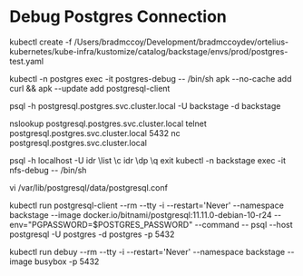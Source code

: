 # Debug Postgres Connection
kubectl create -f /Users/bradmccoy/Development/bradmccoydev/ortelius-kubernetes/kube-infra/kustomize/catalog/backstage/envs/prod/postgres-test.yaml

kubectl -n postgres exec -it postgres-debug -- /bin/sh
apk --no-cache add curl && apk --update add postgresql-client

psql -h postgresql.postgres.svc.cluster.local -U backstage -d backstage

nslookup postgresql.postgres.svc.cluster.local
telnet postgresql.postgres.svc.cluster.local 5432
nc postgresql.postgres.svc.cluster.local

psql -h localhost -U idr
\list
\c idr
\dp
\q
exit
kubectl -n backstage exec -it nfs-debug -- /bin/sh

vi /var/lib/postgresql/data/postgresql.conf

kubectl run postgresql-client --rm --tty -i --restart='Never' --namespace backstage --image docker.io/bitnami/postgresql:11.11.0-debian-10-r24 --env="PGPASSWORD=$POSTGRES_PASSWORD" --command -- psql --host postgresql -U postgres -d postgres -p 5432

kubectl run debuy --rm --tty -i --restart='Never' --namespace backstage --image busybox -p 5432
